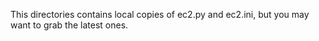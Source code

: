This directories contains local copies of ec2.py and ec2.ini, but you may want to grab
the latest ones.


